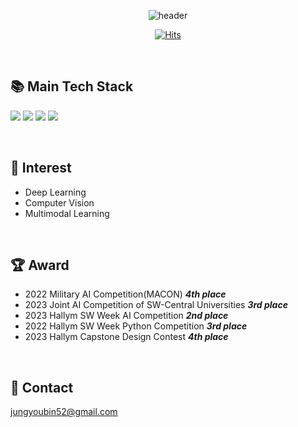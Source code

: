 <div align=center>

![header](https://capsule-render.vercel.app/api?type=cylinder&height=140&color=gradient&customColorList=15&text=YUBIN%20JEONG&section=header&desc=Welcome%20to%20Yubin's%20GitHub%20🙌🏻&fontAlignY=45&descAlignY=80&reversal=false&textBg=false&fontSize=65&animation=twinkling)

[![Hits](https://hits.seeyoufarm.com/api/count/incr/badge.svg?url=https%3A%2F%2Fgithub.com%2Fjungyoubin%2Fhit-counter&count_bg=%23FF9D9D&title_bg=%23868383&icon=github.svg&icon_color=%23E7E7E7&title=hits&edge_flat=false)](https://hits.seeyoufarm.com)
</div>

<br>

## 📚 Main Tech Stack
  <img src="https://img.shields.io/badge/Python-3776AB?style=flat-square&logo=python&logoColor=white"></a>
  <img src="https://img.shields.io/badge/PyTorch-EE4C2C?style=flat-square&logo=pytorch&logoColor=white"/></a>
  <img src="https://img.shields.io/badge/TensorFlow-FF6F00?style=flat-square&logo=tensorflow&logoColor=black"/></a>
  <img src="https://img.shields.io/badge/Keras-D00000?style=flat-square&logo=keras&logoColor=white"/></a>

<br>

## 🤔 Interest
- Deep Learning
- Computer Vision
- Multimodal Learning
  
<br>

## 🏆 Award
- 2022 Military AI Competition(MACON) ***4th place***
- 2023 Joint AI Competition of SW-Central Universities ***3rd place***
- 2023 Hallym SW Week AI Competition ***2nd place***
- 2022 Hallym SW Week Python Competition ***3rd place***
- 2023 Hallym Capstone Design Contest ***4th place***

<br>

## 📩 Contact
jungyoubin52@gmail.com
